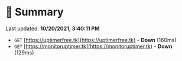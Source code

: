# 📖 Summary
Last updated: **10/20/2021, 3:40:11 PM**

- `GET` [https://uptimerfree.tk](https://uptimerfree.tk) - **Down** (160ms)
- `GET` [https://monitoruptimer.tk](https://monitoruptimer.tk) - **Down** (129ms)
